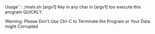 Usage``:
./main.sh [argv1]
Key in any char in [argv1] too execute this program QUICKLY.

Warning: Please Don't Use Ctrl-C to Terminate the Program or Your Data might Corrupted

